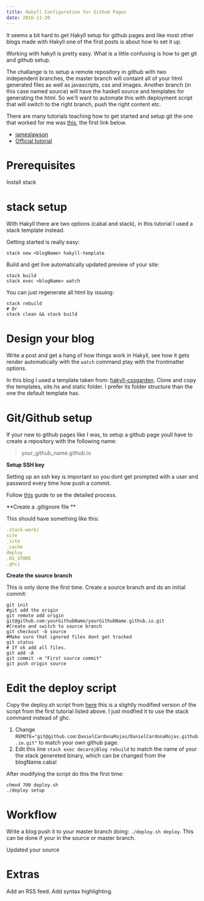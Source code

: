 ```yaml
---
title: Hakyll Configuration for Github Pages
date: 2016-11-20
---
```

It seems a bit hard to get Hakyll setup for github pages and like most other blogs made with Hakyll
one of the first posts is about how to set it up.

Working with hakyll is pretty easy. What is a little confusing is how to get git and github setup.

The challange is to setup a remote repository in github with two independent branches, the master branch will containt all of your html generated files
as well as javascripts, css and images.  Another branch (in this case named source) will have the haskell source and templates for generating the 
html. So we'll want to automate this with deployment script that will switch to the right branch, push the right content etc.

There are many tutorials teaching how to get started and setup git the one that worked for me was 
[this](http://jameslawson.github.io/posts/2015-02-23-hakyll-and-github-pages.html), the first link below.

- [jameslawson](http://jameslawson.github.io/posts/2015-02-23-hakyll-and-github-pages.html)
- [Official tutorial](https://jaspervdj.be/hakyll/tutorials/github-pages-tutorial.html)

# Prerequisites

Install stack

# stack setup

With Hakyll there are two options (cabal and stack), in this tutorial I used a stack template instead. 

Getting started is really easy: 

```shell
stack new <blogName> hakyll-template
```


Build and get live automatically updated preview of your site:

```shell
stack build 
stack exec <blogName> watch
```

You can just regenerate all html by issuing: 

```shell
stack rebuild
# Or 
stack clean && stack build
```

# Design your blog

Write a post and get a hang of how things work in Hakyll, see how  it gets render automatically with the `watch` command play with the frontmatter options.

In this blog I used a template taken from: [hakyll-cssgarden](https://github.com/katychuang/hakyll-cssgarden). 
Clone and copy the templates, site.hs and static folder. I prefer its folder structure than the one the default template has.

# Git/Github  setup

If your new to github pages like I was, to setup a github page youll have to create a repository with the following name:

> your_github_name.github.io

**Setup SSH key** 

Setting up an ssh key is important so you dont get prompted with a user and password every time how push a commit.

Follow [this](https://help.github.com/articles/adding-a-new-ssh-key-to-your-github-account/) guide to se the detailed process.

**Create a .gitignore file ** 

This should have something like this:

```yaml
.stack-work/
site
_site
_cache
deploy
.DS_STORE
.ghci
```

**Create the source branch**

This is only done the first time. Create a source branch and do an initial commit:

```shell
git init
#git add the origin
git remote add origin git@github.com:yourGithubName/yourGithubName.github.io.git
#Create and switch to source branch
git checkout -b source
#Make sure that ignored files dont get tracked
git status
# If ok add all files.
git add -A
git commit -m "First source commit"
git push origin source
```

# Edit the deploy script

Copy the deploy.sh script from [here](https://github.com/DanielCardonaRojas/DanielCardonaRojas.github.io/blob/source/deploy.sh) this is 
a slightly modified version of the script from the first tutorial listed above. I just modfied it to use the  stack command instead of ghc. 

1. Change `REMOTE="git@github.com:DanielCardonaRojas/DanielCardonaRojas.github.io.git"` to match your own github page.
2. Edit this line `stack exec decarojBlog rebuild` to match the name of your the stack genereted binary, which can be changed from the blogName.cabal

After modifying the script do this the first time:

```shell
chmod 700 deploy.sh
./deploy setup
```


# Workflow

Write a blog push it to your master branch doing:  `./deploy.sh deploy`. This can be done if your in the source or master branch.

Updated your source


# Extras

Add an RSS feed.
Add syntax highlighting.
